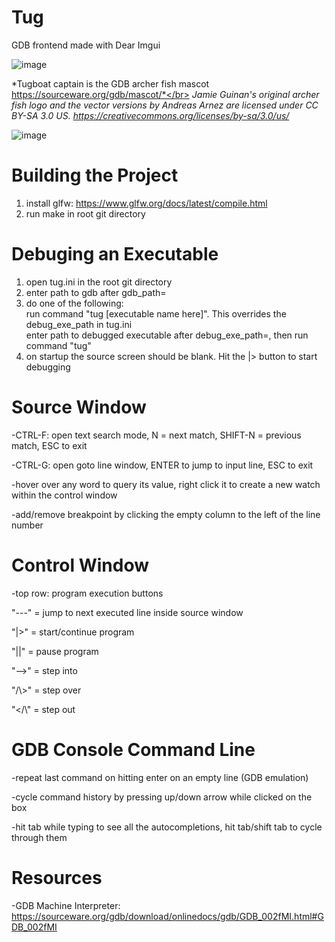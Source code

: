 # Tug
GDB frontend made with Dear Imgui

![image](https://user-images.githubusercontent.com/25188464/160298425-a5267c22-89fc-4d60-b93a-cd6dd9098924.png)

*Tugboat captain is the GDB archer fish mascot https://sourceware.org/gdb/mascot/*</br>
*Jamie Guinan's original archer fish logo and the vector versions by Andreas Arnez are licensed under CC BY-SA 3.0 US.*
*https://creativecommons.org/licenses/by-sa/3.0/us/*

![image](https://user-images.githubusercontent.com/25188464/160457519-15b65af3-0046-4c78-8fda-0b56a3ae7664.png)
# Building the Project
1. install glfw: https://www.glfw.org/docs/latest/compile.html</br>
2. run make in root git directory</br>

# Debuging an Executable
1. open tug.ini in the root git directory
2. enter path to gdb after gdb_path=
3. do one of the following:</br>
    run command "tug [executable name here]". This overrides the debug_exe_path in tug.ini</br>
    enter path to debugged executable after debug_exe_path=, then run command "tug"</br>
4. on startup the source screen should be blank. Hit the |> button to start debugging

# Source Window
-CTRL-F: open text search mode, N = next match, SHIFT-N = previous match, ESC to exit 

-CTRL-G: open goto line window, ENTER to jump to input line, ESC to exit

-hover over any word to query its value, right click it to create a new watch within the control window

-add/remove breakpoint by clicking the empty column to the left of the line number

# Control Window
-top row: program execution buttons

  "---" = jump to next executed line inside source window
  
  "|>"  = start/continue program
  
  "||"  = pause program
  
  "-->" = step into
  
  "/\\>" = step over
  
  "</\\" = step out
  
# GDB Console Command Line
-repeat last command on hitting enter on an empty line (GDB emulation)

-cycle command history by pressing up/down arrow while clicked on the box

-hit tab while typing to see all the autocompletions, hit tab/shift tab to cycle through them

# Resources
-GDB Machine Interpreter: https://sourceware.org/gdb/download/onlinedocs/gdb/GDB_002fMI.html#GDB_002fMI

